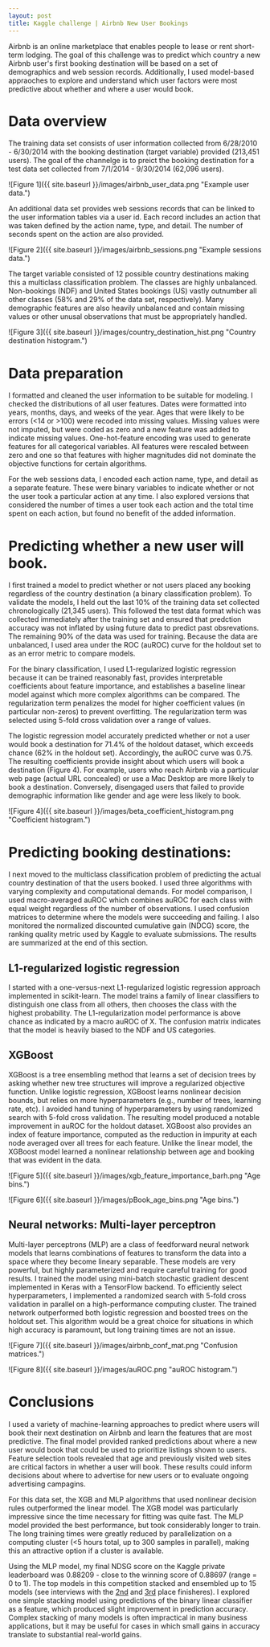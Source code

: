 ```yaml
---
layout: post
title: Kaggle challenge | Airbnb New User Bookings
---
```


Airbnb is an online marketplace that enables people to lease or rent short-term lodging.  The goal of this challenge was to predict which country a new Airbnb user's first booking destination will be based on a set of demographics and web session records. Additionally, I used model-based appraoches to explore and understand which user factors were most predictive about whether and where a user would book.

# Data overview

The training data set consists of user information collected from 6/28/2010 - 6/30/2014 with the booking destination (target variable) provided (213,451 users).  The goal of the channelge is to preict the booking destination for a test data set collected from 7/1/2014 - 9/30/2014 (62,096 users).  

![Figure 1]({{ site.baseurl }}/images/airbnb_user_data.png "Example user data.")

An additional data set provides web sessions records that can be linked to the user information tables via a user id.  Each record includes an action that was taken defined by the action name, type, and detail.  The number of seconds spent on the action are also provided.  

![Figure 2]({{ site.baseurl }}/images/airbnb_sessions.png "Example sessions data.")

The target variable consisted of 12 possible country destinations making this a multiclass classification problem.  The classes are highly unbalanced.  Non-bookings (NDF) and United States bookings (US) vastly outnumber all other classes (58% and 29% of the data set, respectively).  Many demographic features are also heavily unbalanced and contain missing values or other unusal observations that must be appropriately handled.

![Figure 3]({{ site.baseurl }}/images/country_destination_hist.png "Country destination histogram.")

# Data preparation

I formatted and cleaned the user information to be suitable for modeling.  I checked the distributions of all user features.  Dates were formatted into years, months, days, and weeks of the year.  Ages that were likely to be errors (<14 or >100) were recoded into missing values.  Missing values were not imputed, but were coded as zero and a new feature was added to indicate missing values.  One-hot-feature encoding was used to generate features for all categorical variables.  All features were rescaled between zero and one so that features with higher magnitudes did not dominate the objective functions for certain algorithms.

For the web sessions data, I encoded each action name, type, and detail as a separate feature.  These were binary variables to indicate whether or not the user took a particular action at any time.  I also explored versions that considered the number of times a user took each action and the total time spent on each action, but found no benefit of the added information.


# Predicting whether a new user will book.

I first trained a model to predict whether or not users placed any booking regardless of the country destination (a binary classification problem).  To validate the models, I held out the last 10% of the training data set collected chronologically (21,345 users).  This followed the test data format which was collected immediately after the training set and ensured that predction accuracy was not inflated by using future data to predict past obsrevations.  The remaining 90% of the data was used for training.  Because the data are unbalanced, I used area under the ROC (auROC) curve for the holdout set to as an error metric to compare models.

For the binary classification, I used L1-regularized logistic regression because it can be trained reasonably fast, provides  interpretable coefficients about feature importance, and establishes a baseline linear model against which more complex algorithms can be compared.  The regularization term penalizes the model for higher coefficient values (in particular non-zeros) to prevent overfitting.  The regularization term was selected using 5-fold cross validation over a range of values.

The logistic regression model accurately predicted whether or not a user would book a destination for 71.4% of the holdout dataset, which exceeds chance (62% in the holdout set).  Accordingly, the auROC curve was 0.75.  The resulting coefficients provide insight about which users will book a destination (Figure 4). For example, users who reach Airbnb via a particular web page (actual URL concealed) or use a Mac Desktop are more likely to book a destination.  Conversely, disengaged users that failed to provide demographic information like gender and age were less likely to book.

![Figure 4]({{ site.baseurl }}/images/beta_coefficient_histogram.png "Coefficient histogram.")


# Predicting booking destinations: 

I next moved to the multiclass classification problem of predicting the actual country destination of that the users booked.  I used three algorithms with varying complexity and computational demands. For model comparison, I used macro-averaged auROC which combines auROC for each class with equal weight regardless of the number of observations.  I used confusion matrices to determine where the models were succeeding and failing. I also monitored the normalized discounted cumulative gain (NDCG) score, the ranking quality metric used by Kaggle to evaluate submissions. The results are summarized at the end of this section.

## L1-regularized logistic regression
I started with a one-versus-next L1-regularized logistic regression approach implemented in scikit-learn.  The model trains a family of linear classifiers to distinguish one class from all others, then chooses the class with the highest probability.  The L1-regularization model performance is above chance as indicated by a macro auROC of X.  The confusion matrix indicates that the model is heavily biased to the NDF and US categories.  

## XGBoost
XGBoost is a tree ensembling method that learns a set of decision trees by asking whether new tree structures will improve a regularized objective function. Unlike logistic regression, XGBoost learns nonlinear decision bounds, but relies on more hyperparameters (e.g., number of trees, learning rate, etc).  I avoided hand tuning of hyperparameters by using randomized search with 5-fold cross validation.  The resulting model  produced a notable improvement in auROC for the holdout dataset. XGBoost also provides an index of feature importance, computed as the reduction in impurity at each node averaged over all trees for each feature.  Unlike the linear model, the XGBoost model learned a nonlinear relationship between age and booking that was evident in the data.

![Figure 5]({{ site.baseurl }}/images/xgb_feature_importance_barh.png "Age bins.")

![Figure 6]({{ site.baseurl }}/images/pBook_age_bins.png "Age bins.")

## Neural networks: Multi-layer perceptron
Multi-layer perceptrons (MLP) are a class of feedforward neural network models that learns combinations of features to transform the data into a space where they become lineary separable.  These models are very powerful, but  highly parameterized and require careful training for good results.  I trained the model using mini-batch stochastic gradient descent implemented in Keras with a TensorFlow backend.  To efficiently select hyperparameters, I implemented a randomized search with 5-fold cross validation in parallel on a high-performance computing cluster.  The trained network outperformed both logistic regression and boosted trees on the holdout set.  This algorithm would be a great choice for situations in which high accuracy is paramount, but long training times are not an issue.  

![Figure 7]({{ site.baseurl }}/images/airbnb_conf_mat.png "Confusion matrices.")

![Figure 8]({{ site.baseurl }}/images/auROC.png "auROC histogram.")


# Conclusions

I used a variety of machine-learning approaches to predict where users will book their next destination on Airbnb and learn the features that are most predictive.  The final model provided ranked predictions about where a new user would book that could be used to prioritize listings shown to users.  Feature selection tools revealed that age and previously visited web sites are critical factors in whether a user will book.  These results could inform decisions about where to advertise for new users or to evaluate ongoing advertising campagins.

For this data set, the XGB and MLP algorithms that used nonlinear decision rules outperformed the linear model.  The XGB model was particularly impressive since the time necessary for fitting was quite fast.  The MLP model provided the best performance, but took considerably longer to train.  The long training times were greatly reduced by parallelization on a computing cluster (<5 hours total, up to 300 samples in parallel), making this an attractive option if a cluster is available.

Using the MLP model, my final NDSG score on the Kaggle private leaderboard was 0.88209 - close to the winning score of 0.88697 (range = 0 to 1).  The top models in this competition stacked and ensembled up to 15 models (see interviews with the [2nd](http://blog.kaggle.com/2016/03/17/airbnb-new-user-bookings-winners-interview-2nd-place-keiichi-kuroyanagi-keiku/) and [3rd](http://blog.kaggle.com/2016/03/07/airbnb-new-user-bookings-winners-interview-3rd-place-sandro-vega-pons/) place finisheres).  I explored one simple stacking model using predictions of the binary linear classifier as a feature, which produced slight improvement in prediction accuracy. Complex stacking of many models is often impractical in many business applications, but it may be useful for cases in which small gains in accuracy translate to substantial real-world gains.













